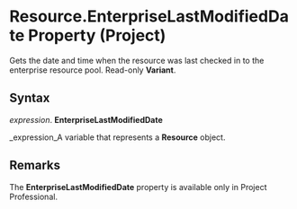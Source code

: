 
# Resource.EnterpriseLastModifiedDate Property (Project)

Gets the date and time when the resource was last checked in to the enterprise resource pool. Read-only  **Variant**.


## Syntax

 _expression_. **EnterpriseLastModifiedDate**

 _expression_A variable that represents a  **Resource** object.


## Remarks

The  **EnterpriseLastModifiedDate** property is available only in Project Professional.

